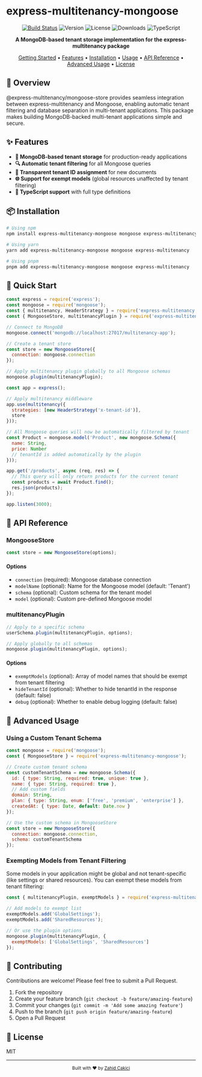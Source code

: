 # express-multitenancy-mongoose

<div align="center">
  
[![Build Status](https://img.shields.io/github/actions/workflow/status/express-multitenancy/express-multitenancy/main.yml)](https://github.com/express-multitenancy/express-multitenancy/actions/workflows/main.yml)
![Version](https://img.shields.io/npm/v/express-multitenancy-mongoose)
![License](https://img.shields.io/npm/l/express-multitenancy-mongoose)
![Downloads](https://img.shields.io/npm/dm/express-multitenancy-mongoose)
![TypeScript](https://img.shields.io/badge/TypeScript-Ready-blue)
  
**A MongoDB-based tenant storage implementation for the express-multitenancy package**
  
[Getting Started](#getting-started) •
[Features](#features) •
[Installation](#installation) •
[Usage](#usage) •
[API Reference](#api-reference) •
[Advanced Usage](#advanced-usage) •
[License](#license)
  
</div>

## 🌟 Overview

@express-multitenancy/mongoose-store provides seamless integration between express-multitenancy and Mongoose, enabling automatic tenant filtering and database separation in multi-tenant applications. This package makes building MongoDB-backed multi-tenant applications simple and secure.

## ✨ Features

- **💾 MongoDB-based tenant storage** for production-ready applications
- **🔍 Automatic tenant filtering** for all Mongoose queries
- **🔐 Transparent tenant ID assignment** for new documents
- **🌐 Support for exempt models** (global resources unaffected by tenant filtering)
- **📝 TypeScript support** with full type definitions

## 📦 Installation

```bash
# Using npm
npm install express-multitenancy-mongoose mongoose express-multitenancy

# Using yarn
yarn add express-multitenancy-mongoose mongoose express-multitenancy

# Using pnpm
pnpm add express-multitenancy-mongoose mongoose express-multitenancy
```

## 🚀 Quick Start

```javascript
const express = require('express');
const mongoose = require('mongoose');
const { multitenancy, HeaderStrategy } = require('express-multitenancy');
const { MongooseStore, multitenancyPlugin } = require('express-multitenancy-mongoose');

// Connect to MongoDB
mongoose.connect('mongodb://localhost:27017/multitenancy-app');

// Create a tenant store
const store = new MongooseStore({
  connection: mongoose.connection
});

// Apply multitenancy plugin globally to all Mongoose schemas
mongoose.plugin(multitenancyPlugin);

const app = express();

// Apply multitenancy middleware
app.use(multitenancy({
  strategies: [new HeaderStrategy('x-tenant-id')],
  store
}));

// All Mongoose queries will now be automatically filtered by tenant
const Product = mongoose.model('Product', new mongoose.Schema({
  name: String,
  price: Number
  // tenantId is added automatically by the plugin
}));

app.get('/products', async (req, res) => {
  // This query will only return products for the current tenant
  const products = await Product.find();
  res.json(products);
});

app.listen(3000);
```

## 📖 API Reference

### MongooseStore

```javascript
const store = new MongooseStore(options);
```

#### Options

- `connection` (required): Mongoose database connection
- `modelName` (optional): Name for the Mongoose model (default: 'Tenant')
- `schema` (optional): Custom schema for the tenant model
- `model` (optional): Custom pre-defined Mongoose model

### multitenancyPlugin

```javascript
// Apply to a specific schema
userSchema.plugin(multitenancyPlugin, options);

// Apply globally to all schemas
mongoose.plugin(multitenancyPlugin, options);
```

#### Options

- `exemptModels` (optional): Array of model names that should be exempt from tenant filtering
- `hideTenantId` (optional): Whether to hide tenantId in the response (default: false)
- `debug` (optional): Whether to enable debug logging (default: false)

## 🔧 Advanced Usage

### Using a Custom Tenant Schema

```javascript
const mongoose = require('mongoose');
const { MongooseStore } = require('express-multitenancy-mongoose');

// Create custom tenant schema
const customTenantSchema = new mongoose.Schema({
  id: { type: String, required: true, unique: true },
  name: { type: String, required: true },
  // Add custom fields
  domain: String,
  plan: { type: String, enum: ['free', 'premium', 'enterprise'] },
  createdAt: { type: Date, default: Date.now }
});

// Use the custom schema in MongooseStore
const store = new MongooseStore({
  connection: mongoose.connection,
  schema: customTenantSchema
});
```

### Exempting Models from Tenant Filtering

Some models in your application might be global and not tenant-specific (like settings or shared resources). You can exempt these models from tenant filtering:

```javascript
const { multitenancyPlugin, exemptModels } = require('express-multitenancy-mongoose');

// Add models to exempt list
exemptModels.add('GlobalSettings');
exemptModels.add('SharedResources');

// Or use the plugin options
mongoose.plugin(multitenancyPlugin, {
  exemptModels: ['GlobalSettings', 'SharedResources']
});
```

## 🤝 Contributing

Contributions are welcome! Please feel free to submit a Pull Request.

1. Fork the repository
2. Create your feature branch (`git checkout -b feature/amazing-feature`)
3. Commit your changes (`git commit -m 'Add some amazing feature'`)
4. Push to the branch (`git push origin feature/amazing-feature`)
5. Open a Pull Request

## 📄 License

MIT

---

<div align="center">
  <sub>Built with ❤️ by <a href="https://github.com/zahidcakici">Zahid Cakici</a></sub>
</div>
